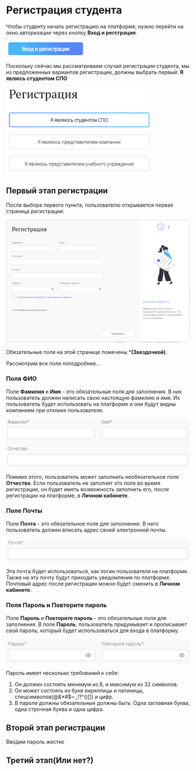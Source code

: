# Регистрация студента
Чтобы студенту начать регистрацию на платформе, 
нужно перейти на окно авторизации через кнопку **Вход и регстрация**.

![img.png](img.png)

Поскольку сейчас мы рассматриваем случай регистрации студента, 
мы из предложенных вариантов регистрации, 
должны выбрать первый: **Я явлюсь студентом СПО**

![img_1.png](img_1.png)

## **Первый этап регистрации**
После выбора первого пункта, 
пользователю открывается первая страница регистрации.

![img_2.png](img_2.png)

Обязательные поля на этой странице помечены ***(Звездочкой)**.

Рассмотрим все поля поподробнее...

### **Поля ФИО**
Поле **Фамилия** и **Имя** - это обязательные поля для заполнения.
В них пользователь должен написать свою настоящую фамилию и имя.
Их пользователь будет использовать на платформе 
и они будут видны компаниям при отклике пользователя.

![img_3.png](img_3.png)

Помимо этого, пользователь может заполнить необязательное поле **Отчество**.
Если пользователь не заполнит это поле во время регистрации,
он будет иметь возможность заполнить его, после регистрации на платформе,
в **Личном кабинете**.

### **Поле Почты**
Поле **Почта** - это обязательное поле для заполнение.
В него пользователь должен вписать адрес своей электронной почты.

![img_4.png](img_4.png)

Эта почта будет использоваться, как логин пользователя на платформе.
Также на эту почту будут приходить уведомления по платформе.
Почтовый адрес после регистрации можно будет сменить в **Личном кабинете**.

### **Поля Пароль и Повторите пароль**
Поле **Пароль** и **Повторите пароль** - это обязательные поля для заполнения.
В поле **Пароль**, пользователь придумывает и прописывает свой пароль, 
который будет использоваться для входа в платформу. 

![img_5.png](img_5.png)

Пароль имеет несколько требований к себе:

1. Он должен состоять минимум из 8, и максимум из 32 символов.
2. Он может состоять из букв кириллицы и латиницы, спецсимволов(@&*#$~.,!?^()[]) и цифр.
3. В пароле должны обязательные должны быть: Одна заглавная буква, одна строчная буква и одна цифра.



## **Второй этап регистрации**
Вводим пароль жестко

## **Третий этап(Или нет?)**
